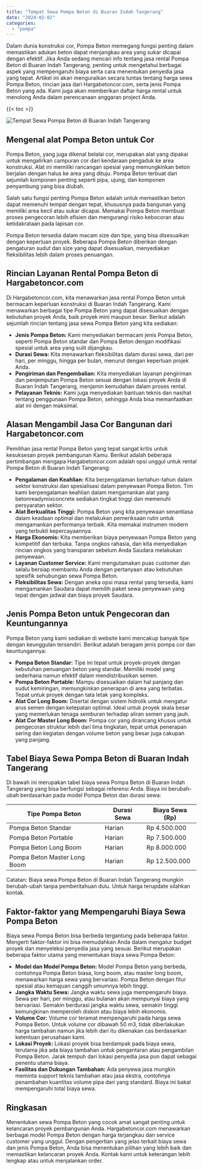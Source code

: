 ```yaml
---
title: "Tempat Sewa Pompa Beton di Buaran Indah Tangerang"
date: "2024-02-02"
categories: 
  - "pompa"
---
```




Dalam dunia konstruksi cor, Pompa Beton memegang fungsi penting dalam memastikan adukan beton dapat menjangkau area yang sukar dicapai dengan efektif. Jika Anda sedang mencari info tentang jasa rental Pompa Beton di Buaran Indah Tangerang, penting untuk mengetahui berbagai aspek yang mempengaruhi biaya serta cara menentukan penyedia jasa yang tepat. Artikel ini akan menguraikan secara tuntas tentang harga sewa Pompa Beton, rincian jasa dari Hargabetoncor.com, serta jenis Pompa Beton yang ada. Kami juga akan memberikan daftar harga rental untuk menolong Anda dalam perencanaan anggaran project Anda.

{{< toc >}}

![Tempat Sewa Pompa Beton di Buaran Indah Tangerang](https://hargareadymixid.github.io/pompa/concrete-pump%20(4).png)

## Mengenal alat Pompa Beton untuk Cor

Pompa Beton, yang juga dikenal belalai cor, merupakan alat yang dipakai untuk mengalirkan campuran cor dari kendaraan pengaduk ke area konstruksi. Alat ini memiliki rancangan spesial yang memungkinkan beton berjalan dengan halus ke area yang dituju. Pompa Beton terbuat dari sejumlah komponen penting seperti pipa, ujung, dan komponen penyambung yang bisa diubah.

Salah satu fungsi penting Pompa Beton adalah untuk memastikan beton dapat memenuhi tempat dengan tepat, khususnya pada bangunan yang memiliki area kecil atau sukar dicapai. Memakai Pompa Beton membuat proses pengecoran lebih efisien dan mengurangi risiko kebocoran atau ketidakrataan pada lapisan cor.

Pompa Beton tersedia dalam macam size dan tipe, yang bisa disesuaikan dengan keperluan proyek. Beberapa Pompa Beton diberikan dengan pengaturan sudut dan size yang dapat disesuaikan, menyediakan fleksibilitas lebih dalam proses penuangan.

## Rincian Layanan Rental Pompa Beton di Hargabetoncor.com

Di Hargabetoncor.com, kita menawarkan jasa rental Pompa Beton untuk bermacam keperluan konstruksi di Buaran Indah Tangerang. Kami menawarkan berbagai tipe Pompa Beton yang dapat disesuaikan dengan kebutuhan proyek Anda, baik proyek mini maupun besar. Berikut adalah sejumlah rincian tentang jasa sewa Pompa Beton yang kita sediakan:

- **Jenis Pompa Beton:** Kami menyediakan bermacam jenis Pompa Beton, seperti Pompa Beton standar dan Pompa Beton dengan modifikasi spesial untuk area yang sulit dijangkau.
- **Durasi Sewa:** Kita menawarkan fleksibilitas dalam durasi sewa, dari per hari, per minggu, hingga per bulan, menurut dengan keperluan projek Anda.
- **Pengiriman dan Pengembalian:** Kita menyediakan layanan pengiriman dan penjemputan Pompa Beton sesuai dengan lokasi proyek Anda di Buaran Indah Tangerang, menjamin kemudahan dalam proses rental.
- **Pelayanan Teknis:** Kami juga menyediakan bantuan teknis dan nasihat tentang penggunaan Pompa Beton, sehingga Anda bisa memanfaatkan alat ini dengan maksimal.

## Alasan Mengambil Jasa Cor Bangunan dari Hargabetoncor.com

Pemilihan jasa rental Pompa Beton yang tepat sangat kritis untuk kesuksesan proyek pembangunan Kamu. Berikut adalah beberapa pertimbangan mengapa Hargabetoncor.com adalah opsi unggul untuk rental Pompa Beton di Buaran Indah Tangerang:

- **Pengalaman dan Keahlian:** Kita berpengalaman bertahun-tahun dalam sektor konstruksi dan spesialisasi dalam penyewaan Pompa Beton. Tim kami berpengalaman keahlian dalam mengamankan alat yang betonreadymixconcrete sediakan tingkat tinggi dan memenuhi persyaratan sektor.
- **Alat Berkualitas Tinggi:** Pompa Beton yang kita penyewaan senantiasa dalam keadaan optimal dan melakukan pemeriksaan rutin untuk mengamankan performanya terbaik. Kita memakai instrumen modern yang terbukti kepercayaannya.
- **Harga Ekonomis:** Kita memberikan biaya penyewaan Pompa Beton yang kompetitif dan terbuka. Tanpa ongkos rahasia, dan kita menyediakan rincian ongkos yang transparan sebelum Anda Saudara melakukan penyewaan.
- **Layanan Customer Service:** Kami mengutamakan puas customer dan selalu bersiap membantu Anda dengan pertanyaan atau kebutuhan spesifik sehubungan sewa Pompa Beton.
- **Fleksibilitas Sewa:** Dengan aneka opsi masa rental yang tersedia, kami mengamankan Saudara dapat memilih paket sewa penyewaan yang tepat dengan jadwal dan biaya proyek Saudara.

## Jenis Pompa Beton untuk Pengecoran dan Keuntungannya

Pompa Beton yang kami sediakan di website kami mencakup banyak tipe dengan keunggulan tersendiri. Berikut adalah beragam jenis pompa cor dan keuntungannya:

- **Pompa Beton Standar:** Tipe ini tepat untuk proyek-proyek dengan kebutuhan penuangan beton yang standar. Memiliki model yang sederhana namun efektif dalam mendistribusikan semen.
- **Pompa Beton Portable:** Mampu disesuaikan dalam hal panjang dan sudut kemiringan, memungkinkan penerapan di area yang terbatas. Tepat untuk proyek dengan tata letak yang kompleks.
- **Alat Cor Long Boom:** Disertai dengan sistem hidrolik untuk mengatur arus semen dengan ketepatan optimal. Ideal untuk proyek skala besar yang memerlukan tenaga semburan terhadap aliran semen yang jauh.
- **Alat Cor Master Long Boom:** Pompa cor yang dirancang khusus untuk pengecoran struktur lebih dari lima tingkatan, tepat untuk penerapan sering dan kegiatan dengan volume beton yang besar juga cakupan yang panjang.

## Tabel Biaya Sewa Pompa Beton di Buaran Indah Tangerang

Di bawah ini merupakan tabel biaya sewa Pompa Beton di Buaran Indah Tangerang yang bisa berfungsi sebagai referensi Anda. Biaya ini berubah-ubah berdasarkan pada model Pompa Beton dan durasi sewa:

| Tipe Pompa Beton | Durasi Sewa | Biaya Sewa (Rp) |
| --- | --- | --- |
| Pompa Beton Standar | Harian | Rp 4.500.000 |
| Pompa Beton Portable | Harian | Rp 7.500.000 |
| Pompa Beton Long Boom | Harian | Rp 8.000.000 |
| Pompa Beton Master Long Boom | Harian | Rp 12.500.000 |

Catatan: Biaya sewa Pompa Beton di Buaran Indah Tangerang mungkin berubah-ubah tanpa pemberitahuan dulu. Untuk harga terupdate silahkan kontak.

## Faktor-faktor yang Mempengaruhi Biaya Sewa Pompa Beton

Biaya sewa Pompa Beton bisa berbeda tergantung pada beberapa faktor. Mengerti faktor-faktor ini bisa memudahkan Anda dalam mengatur budget proyek dan menyeleksi penyedia jasa yang sesuai. Berikut merupakan beberapa faktor utama yang menentukan biaya sewa Pompa Beton:

- **Model dan Model Pompa Beton:** Model Pompa Beton yang berbeda, contohnya Pompa Beton biasa, long boom, atau master long boom, menawarkan harga sewa yang bervariasi. Pompa Beton dengan fitur spesial atau kemajuan canggih umumnya lebih tinggi.
- **Jangka Waktu Sewa:** Jangka waktu sewa juga mempengaruhi biaya. Sewa per hari, per minggu, atau bulanan akan mempunyai biaya yang bervariasi. Semakin berdurasi jangka waktu sewa, semakin tinggi kemungkinan memperoleh diskon atau biaya lebih ekonomis.
- **Volume Cor:** Volume cor teramat mempengaruhi pada harga sewa Pompa Beton. Untuk volume cor dibawah 50 m3, tidak diberlakukan harga tambahan namun jika lebih dari itu dikenakan cas berdasarkan ketentuan perusahaan kami.
- **Lokasi Proyek:** Lokasi proyek bisa berdampak pada biaya sewa, terutama jika ada biaya tambahan untuk pengantaran atau pengambilan Pompa Beton. Jarak tempuh dari lokasi penyedia jasa pun dapat sebagai penentu utama biaya.
- **Fasilitas dan Dukungan Tambahan:** Ada penyewa jasa mungkin meminta support teknis tambahan atau jasa ekstra, contohnya penambahan kuantitas volume pipa dari yang standard. Biaya ini bakal mempengaruhi total biaya sewa.

## Ringkasan

Menentukan sewa Pompa Beton yang cocok amat sangat penting untuk kelancaran proyek pembangunan Anda. Hargabetoncor.com menawarkan berbagai model Pompa Beton dengan harga terjangkau dan service customer yang unggul. Dengan pengertian yang jelas terkait biaya sewa dan jenis Pompa Beton, Anda bisa menentukan pilihan yang lebih baik dan memastikan kelancaran proyek Anda. Kontak kami untuk keterangan lebih lengkap atau untuk menjalankan order.
